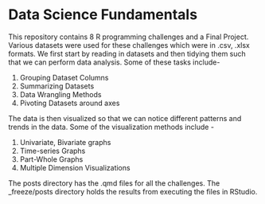 # Data Science Fundamentals

This repository contains 8 R programming challenges and a Final Project. Various datasets were used for these challenges which were in .csv, .xlsx formats.
We first start by reading in datasets and then tidying them such that we can perform data analysis. Some of these tasks include-

1) Grouping Dataset Columns
2) Summarizing Datasets
3) Data Wrangling Methods
4) Pivoting Datasets around axes

The data is then visualized so that we can notice different patterns and trends in the data. Some of the visualization methods include -

1) Univariate, Bivariate graphs
2) Time-series Graphs
3) Part-Whole Graphs
4) Multiple Dimension Visualizations

The posts directory has the .qmd files for all the challenges. The _freeze/posts directory holds the results from executing the files in RStudio.
